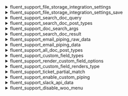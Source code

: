 <explain-block title="fluent-support/_fluent_support_pro_filters">

[//]: # (0)
<details class="fs-docs-collapse">

<summary class="fs-docs-title">fluent_support_file_storage_integration_settings</summary>
<hr>
<div class="fs-docs-content">
This filter hook allows you to retrieve file storage integration settings data and modify it.

**Parameters**

- '$settings' (array) File storage integration settings data

**Usage**

```php
add_filter('fluent_support/file_storage_integration_settings_' . $settingsKey, function ($settings) {
    // ...do something
    return $settings
}, 10, 1)
```

**Note:** `$settingsKey` It contains the file upload driver name, such as Dropbox, Google Drive, etc.

**Reference**

`apply_filters('fluent_support_pro/file_storage_integration_settings_' . $settingsKey, [
    'fieldsConfig' => null,
    'settings'     => null
])
`


This filter is located in <br>
`fluent-support-pro/app/Http/Controllers/UploadIntegrationController.php`
</div>

</details>

[//]: # (1)
<details class="fs-docs-collapse">

<summary class="fs-docs-title">fluent_support_file_storage_integration_settings_save</summary>
<hr>
<div class="fs-docs-content">
This filter hook allows you to retrieve file upload related message and settings data and modify it.

**Parameters**

- '$message' (array) Message related to saving file upload settings
- 'settings' (array) Data for saving file upload settings

**Usage**

```php
add_filter('fluent_support/file_storage_integration_settings_save_' . $settingsKey, 
function($message, $settings) {
    // ...do something
    return $message
}, 10, 2)
```
**Note:** `$settingsKey` It contains the file upload driver name, such as Dropbox, Google Drive, etc.

**Reference**

`apply_filters('fluent_support_pro/file_storage_integration_settings_save_' . $settingsKey, [
            'message' => __('Sorry, upload driver not found')
        ], $settings)`


This filter is located in <br>
`fluent-support-pro/app/Http/Controllers/UploadIntegrationController.php`
</div>

</details>

[//]: # (2)
<details class="fs-docs-collapse">

<summary class="fs-docs-title">fluent_support_search_doc_query</summary>
<hr>
<div class="fs-docs-content">
This filter hook allows you to retrieve the search query used for document and modify it.

**Parameters**

- '$search' (string) Search query used for document

**Usage**

```php
add_filter('fluent_support/search_doc_query', function($search) {
    // ...do something
    return $search
}, 10, 1)
```

**Reference**

`apply_filters('fluent_support/search_doc_query', $search)`


This filter is located in <br>
`fluent-support-pro/app/Http/Controllers/DocSuggestionController.php`
</div>

</details>

[//]: # (3)
<details class="fs-docs-collapse">

<summary class="fs-docs-title">fluent_support_search_doc_post_types</summary>
<hr>
<div class="fs-docs-content">
This filter hook allows you to retrieve the document types data and modify it.

**Parameters**

- '$docsPostType' (array) Document types

**Usage**

```php
add_filter('fluent_support/search_doc_post_types', function($docsPostType) {
    // ...do something
    return $docsPostType
}, 10, 1)
```

**Reference**

`apply_filters('fluent_support/search_doc_post_types', $ticketConfig['docs_post_types'])`


This filter is located in <br>
`fluent-support-pro/app/Http/Controllers/DocSuggestionController.php`
</div>

</details>

[//]: # (4)
<details class="fs-docs-collapse">

<summary class="fs-docs-title">fluent_support_doc_search_args</summary>
<hr>
<div class="fs-docs-content">
This filter hook allows you to retrieve the document search arguments and modify it.

**Parameters**

- '$searchArgs' (array) Document search arguments

**Usage**

```php
add_filter('fluent_support/doc_search_args', function($searchArgs) {
    // ...do something
    return $searchArgs
}, 10, 1)
```

**Reference**

`apply_filters('fluent_support/doc_search_args', [
    'post_type'   => $postTypes,
    's'           => $search,
    'numberposts' => $ticketConfig['post_limits']
])`


This filter is located in <br>
`fluent-support-pro/app/Http/Controllers/DocSuggestionController.php`
</div>

</details>

[//]: # (5)
<details class="fs-docs-collapse">

<summary class="fs-docs-title">fluent_support_search_doc_result</summary>
<hr>
<div class="fs-docs-content">
This filter hook allows you to retrieve the document search result and modify it.

**Parameters**

- '$result' (array) Document search result

**Usage**

```php
add_filter('fluent_support/search_doc_result', function($result) {
    // ...do something
    return $result
}, 10, 1)
```

**Reference**

`apply_filters('fluent_support/search_doc_result', $result)`


This filter is located in <br>
`fluent-support-pro/app/Http/Controllers/DocSuggestionController.php`
</div>

</details>

[//]: # (6)
<details class="fs-docs-collapse">

<summary class="fs-docs-title">fluent_support_email_piping_raw_data</summary>
<hr>
<div class="fs-docs-content">
This filter hook allows you to retrieve the payload and mailbox data and modify it.

**Parameters**

- '$data' (array) Payload data
- '$box' (object) Mailbox data

**Usage**

```php
add_filter('fluent_support/email_piping_raw_data', function($data, $box) {
    // ...do something
    return $data
}, 10, 2)
```

**Reference**

`apply_filters('fluent_support_pro/email_piping_raw_data', $data, $box)`


This filter is located in <br>
`fluent-support-pro/app/Http/Controllers/EmailBoxController.php`
</div>

</details>

[//]: # (7)
<details class="fs-docs-collapse">

<summary class="fs-docs-title">fluent_support_email_piping_data</summary>
<hr>
<div class="fs-docs-content">
This filter hook allows you to retrieve the payload, formatted payload and mailbox data and modify it.

**Parameters**

- '$formattedData' (array) formatted payload data
- '$data' (array) Payload data
- '$box' (object) Mailbox data

**Usage**

```php
add_filter('fluent_support/email_piping_data', function($formattedData, $data, $box) {
    // ...do something
    return $formattedData
}, 10, 3)
```

**Reference**

`apply_filters('fluent_support_pro/email_piping_data', $formattedData, $data, $box)`


This filter is located in <br>
`fluent-support-pro/app/Http/Controllers/EmailBoxController.php`
</div>

</details>

[//]: # (8)
<details class="fs-docs-collapse">

<summary class="fs-docs-title">fluent_support_all_doc_post_types</summary>
<hr>
<div class="fs-docs-content">
This filter hook allows you to retrieve the document post types and modify it.

**Parameters**

- '$postTypes' (array) Document post types

**Usage**

```php
add_filter('fluent_support/all_doc_post_types', function($postTypes) {
    // ...do something
    return $postTypes
}, 10, 1)
```

**Reference**

`apply_filters('fluent_support/all_doc_post_types', get_post_types([
    'public'             => true,
    'publicly_queryable' => true
]))`


This filter is located in <br>
`fluent-support-pro/app/Http/Controllers/TicketFormController.php`
</div>

</details>

[//]: # (9)
<details class="fs-docs-collapse">

<summary class="fs-docs-title">fluent_support_custom_field_types</summary>
<hr>
<div class="fs-docs-content">
This filter hook allows you to retrieve the list of custom field types and modify it.

**Parameters**

- '$fieldTypes' (array) List of custom field types

**Usage**

```php
add_filter('fluent_support/custom_field_types', function($fieldTypes) {
    // ...do something
    return $fieldTypes
}, 10, 1)
```

**Reference**

`apply_filters('fluent_support/custom_field_types', $fieldTypes)`

<b>`$fieldTypes` is used here as an illustrative variable to represent the raw array value found in the main filter, demonstrating the custom form field types.</b>

This filter is located in <br>
`fluent-support-pro/app/Services/CustomFieldsService.php`
</div>

</details>

[//]: # (10)
<details class="fs-docs-collapse">

<summary class="fs-docs-title">fluent_support_render_custom_field_options</summary>
<hr>
<div class="fs-docs-content">
This filter hook allows you to retrieve the public field, customer data, and modify it..

**Parameters**

- '$publicField' (array) Public field
- '$customer' (object) Customer data

**Usage**

```php
add_filter('fluent_support/render_custom_field_options_' . $fieldType['type'], function( $publicField, $customer) {
    // ...do something
    return $publicField
}, 10, 2)
```
**Note:** `$fieldType['type']` the type of field, whether it be text,email, user, etc.

**Reference**

`apply_filters('fluent_support/render_custom_field_options_' . $fieldType['type'], $publicField, $customer)`


This filter is located in <br>
`fluent-support-pro/app/Services/CustomFieldsService.php`
</div>

</details>

[//]: # (11)
<details class="fs-docs-collapse">

<summary class="fs-docs-title">fluent_support_custom_field_renders_type</summary>
<hr>
<div class="fs-docs-content">
This filter hook allows you to retrieve the field types and modify it..

**Parameters**

- '$fieldTypes' (array) Field types

**Usage**

```php
add_filter('fluent_support/custom_field_renders_type', function( $fieldTypes) {
    // ...do something
    return $fieldTypes
}, 10, 1)
```

**Reference**

`apply_filters('fluent_support/custom_field_renders_type', $fieldTypes)`


This filter is located in <br>
`fluent-support-pro/app/Services/CustomFieldsService.php`
</div>

</details>

[//]: # (12)
<details class="fs-docs-collapse">

<summary class="fs-docs-title">fluent_support_ticket_partial_match</summary>
<hr>
<div class="fs-docs-content">
This filter hook allows you to retrieve ticket partially match data modify it..

**Parameters**

- '$partialMatch' (boolean) Ticket partially match or not

**Usage**

```php
add_filter('fluent_support/ticket_partial_match', function( $partialMatch) {
    // ...do something
    return $partialMatch
}, 10, 1)
```

**Reference**

`apply_filters('fluent_support/ticket_partial_match', true)`


This filter is located in <br>
`fluent-support-pro/app/Services/Integrations/FluentEmailPiping/ByMailHandler.php`
</div>

</details>

[//]: # (13)
<details class="fs-docs-collapse">

<summary class="fs-docs-title">fluent_support_enable_custom_piping</summary>
<hr>
<div class="fs-docs-content">
This filter hook allows you to retrieve custom piping permission modify it..

**Parameters**

- '$enableCustomPiping' (boolean) Enable custom piping or not

**Usage**

```php
add_filter('fluent_support/enable_custom_piping', function( $enableCustomPiping) {
    // ...do something
    return $enableCustomPiping
}, 10, 1)
```

**Reference**

`apply_filters('fluent_support/enable_custom_piping', false)`


This filter is located in <br>
`fluent-support-pro/app/Services/Integrations/FluentEmailPiping/ByMailHandler.php`
</div>

</details>

[//]: # (14)
<details class="fs-docs-collapse">

<summary class="fs-docs-title">fluent_support_slack_api_data</summary>
<hr>
<div class="fs-docs-content">
This filter hook allows you to retrieve Slack integration settings, message data, and modify them.

**Parameters**

- '$data' (array) Slack Integration Settings data
- '$message' (array) Data for slack message
**Usage**

```php
add_filter('fluent_support/slack_api_data', function($data, $message) {
    // ...do something
    return $data
}, 10, 2)
```

**Reference**

`apply_filters('fluent_support/slack_api_data', $data, $message)`


This filter is located in <br>
`fluent-support-pro/app/Services/Integrations/Slack/SlackApi.php`
</div>

</details>

[//]: # (15)
<details class="fs-docs-collapse">

<summary class="fs-docs-title">fluent_support_disable_woo_menu</summary>
<hr>
<div class="fs-docs-content">
This filter hook allows you to retrieve the wooCommerce menu permission to disable it or not and modify it.

**Parameters**

- '$data' (boolean) Disable wooCommerce menu or not

**Usage**

```php
add_filter('fluent_support/disable_woo_menu', function($data) {
    // ...do something
    return $data
}, 10, 1)
```

**Reference**

`apply_filters('fluent_support/disable_woo_menu', false)`


This filter is located in <br>
`fluent-support-pro/app/Services/Integrations/WooCommerce.php`
</div>

</details>

</explain-block>

